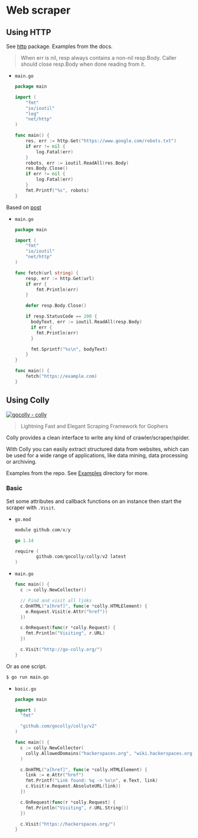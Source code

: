 # Web scraper

## Using HTTP

See [http](https://golang.org/pkg/net/http/) package. Examples from the docs.

> When err is nil, resp always contains a non-nil resp.Body. Caller should close resp.Body when done reading from it.

- `main.go`
	```go
	package main

	import (
		"fmt"
		"io/ioutil"
		"log"
		"net/http"
	)

	func main() {
		res, err := http.Get("https://www.google.com/robots.txt")
		if err != nil {
			log.Fatal(err)
		}
		robots, err := ioutil.ReadAll(res.Body)
		res.Body.Close()
		if err != nil {
			log.Fatal(err)
		}
		fmt.Printf("%s", robots)
	}
	```


Based on [post](https://itnext.io/create-your-first-web-scraper-in-go-with-goquery-2dcd45743165)

- `main.go`
	```go
	package main

	import (
		"fmt"
		"io/ioutil"
		"net/http"
	)

	func fetch(url string) {
		resp, err := http.Get(url)
		if err {
			fmt.Println(err)
		}

		defer resp.Body.Close()

		if resp.StatusCode == 200 {
		  bodyText, err := ioutil.ReadAll(resp.Body)
		  if err {
			fmt.Println(err)
		  }

		  fmt.Sprintf("%s\n", bodyText)
		}
	}

	func main() {
		fetch("https://example.com)
	}
	```


## Using Colly

[![gocolly - colly](https://img.shields.io/static/v1?label=gocolly&message=colly&color=blue&logo=github)](https://github.com/gocolly/colly)

> Lightning Fast and Elegant Scraping Framework for Gophers

Colly provides a clean interface to write any kind of crawler/scraper/spider.

With Colly you can easily extract structured data from websites, which can be used for a wide range of applications, like data mining, data processing or archiving.


Examples from the repo. See [Examples](https://github.com/gocolly/colly/tree/master/_examples) directory for more.


### Basic

Set some attributes and callback functions on an instance then start the scraper with `.Visit`.

- `go.mod`
    ```go
    module github.com/x/y

    go 1.14

    require (
            github.com/gocolly/colly/v2 latest
    )
    ```
- `main.go`
    ```go
    func main() {
      c := colly.NewCollector()

      // Find and visit all links
      c.OnHTML("a[href]", func(e *colly.HTMLElement) {
        e.Request.Visit(e.Attr("href"))
      })

      c.OnRequest(func(r *colly.Request) {
        fmt.Println("Visiting", r.URL)
      })

      c.Visit("http://go-colly.org/")
    }
    ```

Or as one script.

```sh
$ go run main.go
```

- `basic.go`
    ```go
    package main

    import (
      "fmt"

      "github.com/gocolly/colly/v2"
    )

    func main() {
      c := colly.NewCollector(
        colly.AllowedDomains("hackerspaces.org", "wiki.hackerspaces.org"),
      )

      c.OnHTML("a[href]", func(e *colly.HTMLElement) {
        link := e.Attr("href")
        fmt.Printf("Link found: %q -> %s\n", e.Text, link)
        c.Visit(e.Request.AbsoluteURL(link))
      })

      c.OnRequest(func(r *colly.Request) {
        fmt.Println("Visiting", r.URL.String())
      })

      c.Visit("https://hackerspaces.org/")
    }
    ```
